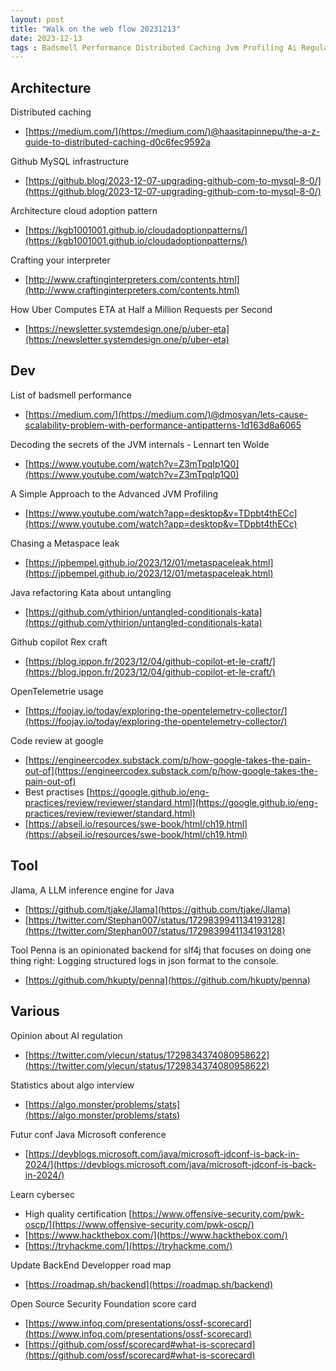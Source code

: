 ```yaml
---
layout: post
title: "Walk on the web flow 20231213"
date: 2023-12-13
tags : Badsmell Performance Distributed Caching Jvm Profiling Ai Regulation Metaspace Memoryleak Leak Java Llm Jlama Penna Log Slf4j Json Kata Untangled Github Copilot Rex Opentelemetrie Interview Algorithm Jdconf Microsoft Conference Pentest Security Cybersecurity Mysql Codereview Google Cloud Pattern Backend Roadmap Interpreter Uber Eta Path Ossf Scorecard 
---
```


## Architecture  

Distributed caching    
* [https://medium.com/](https://medium.com/)@haasitapinnepu/the-a-z-guide-to-distributed-caching-d0c6fec9592a

Github MySQL infrastructure     
* [https://github.blog/2023-12-07-upgrading-github-com-to-mysql-8-0/](https://github.blog/2023-12-07-upgrading-github-com-to-mysql-8-0/)    

Architecture cloud adoption pattern    
* [https://kgb1001001.github.io/cloudadoptionpatterns/](https://kgb1001001.github.io/cloudadoptionpatterns/)

Crafting your interpreter    
* [http://www.craftinginterpreters.com/contents.html](http://www.craftinginterpreters.com/contents.html)   

How Uber Computes ETA at Half a Million Requests per Second     
* [https://newsletter.systemdesign.one/p/uber-eta](https://newsletter.systemdesign.one/p/uber-eta)

## Dev   

List of badsmell performance   
* [https://medium.com/](https://medium.com/)@dmosyan/lets-cause-scalability-problem-with-performance-antipatterns-1d163d8a6065

Decoding the secrets of the JVM internals - Lennart ten Wolde     
* [https://www.youtube.com/watch?v=Z3mTpqIp1Q0](https://www.youtube.com/watch?v=Z3mTpqIp1Q0)   

A Simple Approach to the Advanced JVM Profiling     
* [https://www.youtube.com/watch?app=desktop&v=TDpbt4thECc](https://www.youtube.com/watch?app=desktop&v=TDpbt4thECc)

Chasing a Metaspace leak     
* [https://jpbempel.github.io/2023/12/01/metaspaceleak.html](https://jpbempel.github.io/2023/12/01/metaspaceleak.html)    

Java refactoring Kata about untangling    
* [https://github.com/ythirion/untangled-conditionals-kata](https://github.com/ythirion/untangled-conditionals-kata)    

Github copilot Rex craft    
* [https://blog.ippon.fr/2023/12/04/github-copilot-et-le-craft/](https://blog.ippon.fr/2023/12/04/github-copilot-et-le-craft/)

OpenTelemetrie usage    
* [https://foojay.io/today/exploring-the-opentelemetry-collector/](https://foojay.io/today/exploring-the-opentelemetry-collector/)   

Code review at google      
* [https://engineercodex.substack.com/p/how-google-takes-the-pain-out-of](https://engineercodex.substack.com/p/how-google-takes-the-pain-out-of)    
* Best practises [https://google.github.io/eng-practices/review/reviewer/standard.html](https://google.github.io/eng-practices/review/reviewer/standard.html)    
* [https://abseil.io/resources/swe-book/html/ch19.html](https://abseil.io/resources/swe-book/html/ch19.html)   

## Tool   

Jlama, A LLM inference engine for Java    
* [https://github.com/tjake/Jlama](https://github.com/tjake/Jlama)     
* [https://twitter.com/Stephan007/status/1729839941134193128](https://twitter.com/Stephan007/status/1729839941134193128)    

Tool Penna is an opinionated backend for slf4j that focuses on doing one thing right: Logging structured logs in json format to the console.    
* [https://github.com/hkupty/penna](https://github.com/hkupty/penna)    

## Various

Opinion about AI regulation    
* [https://twitter.com/ylecun/status/1729834374080958622](https://twitter.com/ylecun/status/1729834374080958622)   

Statistics about algo interview    
* [https://algo.monster/problems/stats](https://algo.monster/problems/stats) 

Futur conf Java Microsoft conference     
* [https://devblogs.microsoft.com/java/microsoft-jdconf-is-back-in-2024/](https://devblogs.microsoft.com/java/microsoft-jdconf-is-back-in-2024/)    

Learn cybersec    
* High quality certification [https://www.offensive-security.com/pwk-oscp/](https://www.offensive-security.com/pwk-oscp/)    
* [https://www.hackthebox.com/](https://www.hackthebox.com/)    
* [https://tryhackme.com/](https://tryhackme.com/)    

Update BackEnd Developper road map    
* [https://roadmap.sh/backend](https://roadmap.sh/backend)

Open Source Security Foundation score card     
* [https://www.infoq.com/presentations/ossf-scorecard](https://www.infoq.com/presentations/ossf-scorecard)    
* [https://github.com/ossf/scorecard#what-is-scorecard](https://github.com/ossf/scorecard#what-is-scorecard)    
